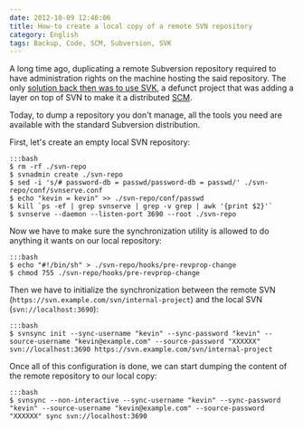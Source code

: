 ```yaml
---
date: 2012-10-09 12:46:06
title: How-to create a local copy of a remote SVN repository
category: English
tags: Backup, Code, SCM, Subversion, SVK
---
```


A long time ago, duplicating a remote Subversion repository required to have
administration rights on the machine hosting the said repository. The only
[solution back then was to use SVK](http://kevin.deldycke.com/2007/04/how-to-backup-mirror-a-public-svn-repository/),
a defunct project that was adding a layer on top of SVN to make it a distributed
[SCM](http://en.wikipedia.org/wiki/Revision_Control).

Today, to dump a repository you don't manage, all the tools you need are
available with the standard Subversion distribution.

First, let's create an empty local SVN repository:

    :::bash
    $ rm -rf ./svn-repo
    $ svnadmin create ./svn-repo
    $ sed -i 's/# password-db = passwd/password-db = passwd/' ./svn-repo/conf/svnserve.conf
    $ echo "kevin = kevin" >> ./svn-repo/conf/passwd
    $ kill `ps -ef | grep svnserve | grep -v grep | awk '{print $2}'`
    $ svnserve --daemon --listen-port 3690 --root ./svn-repo

Now we have to make sure the synchronization utility is allowed to do anything
it wants on our local repository:

    :::bash
    $ echo "#!/bin/sh" > ./svn-repo/hooks/pre-revprop-change
    $ chmod 755 ./svn-repo/hooks/pre-revprop-change

Then we have to initialize the synchronization between the remote SVN
(`https://svn.example.com/svn/internal-project`) and the local SVN
(`svn://localhost:3690`):

    :::bash
    $ svnsync init --sync-username "kevin" --sync-password "kevin" --source-username "kevin@example.com" --source-password "XXXXXX" svn://localhost:3690 https://svn.example.com/svn/internal-project

Once all of this configuration is done, we can start dumping the content of
the remote repository to our local copy:

    :::bash
    $ svnsync --non-interactive --sync-username "kevin" --sync-password "kevin" --source-username "kevin@example.com" --source-password "XXXXXX" sync svn://localhost:3690
